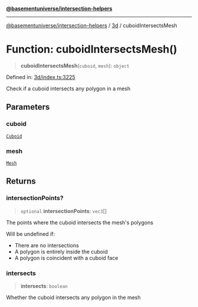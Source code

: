 [**@basementuniverse/intersection-helpers**](../../README.md)

***

[@basementuniverse/intersection-helpers](../../README.md) / [3d](../README.md) / cuboidIntersectsMesh

# Function: cuboidIntersectsMesh()

> **cuboidIntersectsMesh**(`cuboid`, `mesh`): `object`

Defined in: [3d/index.ts:3225](https://github.com/basementuniverse/intersection-helpers/blob/d942e5cf9ee51dc3854d6fbfe1d84a7ecd83c1ca/src/3d/index.ts#L3225)

Check if a cuboid intersects any polygon in a mesh

## Parameters

### cuboid

[`Cuboid`](../types/type-aliases/Cuboid.md)

### mesh

[`Mesh`](../types/type-aliases/Mesh.md)

## Returns

### intersectionPoints?

> `optional` **intersectionPoints**: `vec3`[]

The points where the cuboid intersects the mesh's polygons

Will be undefined if:
- There are no intersections
- A polygon is entirely inside the cuboid
- A polygon is coincident with a cuboid face

### intersects

> **intersects**: `boolean`

Whether the cuboid intersects any polygon in the mesh
